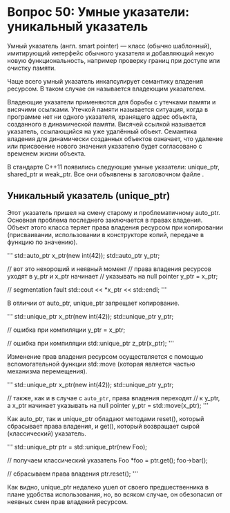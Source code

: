 # Вопрос 50: Умные указатели: уникальный указатель

Умный указатель (англ. smart pointer) — класс (обычно шаблонный), имитирующий интерфейс обычного указателя и добавляющий некую новую функциональность, например проверку границ при доступе или очистку памяти.

Чаще всего умный указатель инкапсулирует семантику владения ресурсом. В таком случае он называется владеющим указателем.

Владеющие указатели применяются для борьбы с утечками памяти и висячими ссылками. Утечкой памяти называется ситуация, когда в программе нет ни одного указателя, хранящего адрес объекта, созданного в динамической памяти. Висячей ссылкой называется указатель, ссылающийся на уже удалённый объект. Семантика владения для динамически созданных объектов означает, что удаление или присвоение нового значения указателю будет согласовано с временем жизни объекта.

В стандарте C++11 появились следующие умные указатели: unique_ptr, shared_ptr и weak_ptr. Все они объявлены в заголовочном файле <memory>.

## Уникальный указатель (unique_ptr)

Этот указатель пришел на смену старому и проблематичному auto_ptr. Основная проблема последнего заключается в правах владения. Объект этого класса теряет права владения ресурсом при копировании (присваивании, использовании в конструкторе копий, передаче в функцию по значению).

'''
std::auto_ptr<int> x_ptr(new int(42));
std::auto_ptr<int> y_ptr;

// вот это нехороший и неявный момент
// права владения ресурсов уходят в y_ptr и x_ptr начинает
// указывать на null pointer
y_ptr = x_ptr;

// segmentation fault
std::cout << *x_ptr << std::endl;
'''

В отличии от auto_ptr, unique_ptr запрещает копирование.

'''
std::unique_ptr<int> x_ptr(new int(42));
std::unique_ptr<int> y_ptr;

// ошибка при компиляции
y_ptr = x_ptr;

// ошибка при компиляции
std::unique_ptr<int> z_ptr(x_ptr);
'''

Изменение прав владения ресурсом осуществляется с помощью вспомогательной функции std::move (которая является частью механизма перемещения).

'''
std::unique_ptr<int> x_ptr(new int(42));
std::unique_ptr<int> y_ptr;

// также, как и в случае с ``auto_ptr``, права владения переходят
// к y_ptr, а x_ptr начинает указывать на null pointer
y_ptr = std::move(x_ptr);
'''

Как auto_ptr, так и unique_ptr обладают методами reset(), который сбрасывает права владения, и get(), который возвращает сырой (классический) указатель.

'''
std::unique_ptr<Foo> ptr = std::unique_ptr<Foo>(new Foo);

// получаем классический указатель
Foo *foo = ptr.get();
foo->bar();

// сбрасываем права владения
ptr.reset();
'''

Как видно, unique_ptr недалеко ушел от своего предшественника в плане удобства использования, но, во всяком случае, он обезопасил от неявных смен прав владений ресурсом.
